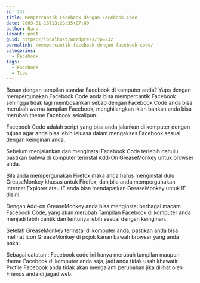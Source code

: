 ```yaml
---
id: 232
title: Mempercantik Facebook dengan Facebook Code
date: 2009-01-16T13:28:35+07:00
author: Nana
layout: post
guid: https://localhost/wordpress/?p=232
permalink: /mempercantik-facebook-dengan-facebook-code/
categories:
  - Facebook
tags:
  - Facebook
  - Tips
---
```

Bosan dengan tampilan standar Facebook di komputer anda? Yups dengan mempergunakan Facebook Code anda bisa mempercantik Facebook sehingga tidak lagi membosankan sebab dengan Facebook Code anda bisa merubah warna tampilan Facebook, menghilangkan iklan bahkan anda bisa merubah theme Facebook sekalipun.

Facebook Code adalah script yang bisa anda jalankan di komputer dengan tujuan agar anda bisa lebih leluasa dalam mengakses Facebook sesuai dengan keinginan anda.

Sebelum menjalankan dan menginstal Facebook Code terlebih dahulu pastikan bahwa di komputer terinstal Add-On GreaseMonkey untuk browser anda.

Bila anda mempergunakan Firefox maka anda harus menginstal dulu GreaseMonkey khusus untuk Firefox, dan bila anda mempergunakan Internet Explorer atau IE anda bisa mendapatkan GreaseMonkey untuk IE disini.

Dengan Add-on GreaseMonkey anda bisa menginstal berbagai macam Facebook Code, yang akan merubah Tampilan Facebook di komputer anda menjadi lebih cantik dan tentunya lebih sesuai dengan keinginan.

Setelah GreaseMonkey terinstal di komputer anda, pastikan anda bisa melihat icon GreaseMonkey di pojok kanan bawah browser yang anda pakai.

Sebagai catatan : Facebook code ini hanya merubah tampilan maupun theme Facebook di komputer anda saja, jadi anda tidak usah khawatir Profile Facebook anda tidak akan mengalami perubahan jika dilihat oleh Friends anda di jagad web.